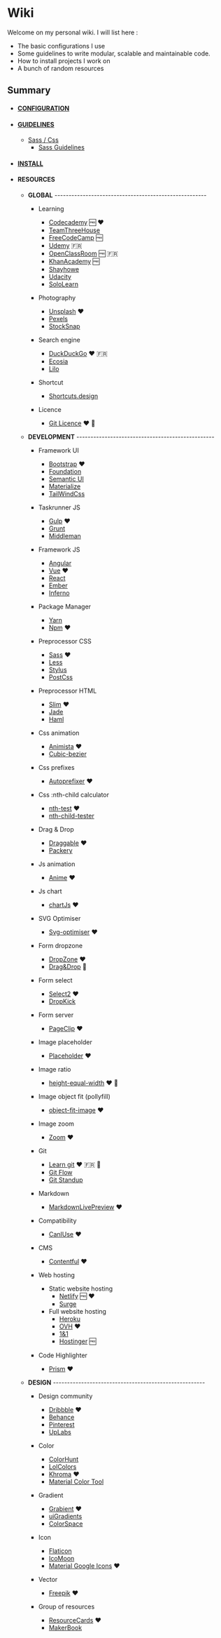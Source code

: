 # Wiki

Welcome on my personal wiki. I will list here :

* The basic configurations I use
* Some guidelines to write modular, scalable and maintainable code.
* How to install projects I work on
* A bunch of random resources

## Summary

* #### [CONFIGURATION](configuration)
* #### [GUIDELINES](guidelines)
  - [Sass / Css](guidelines/sass-css)
    - [Sass Guidelines](guidelines/sass-css/sass-guidelines.md)
* #### [INSTALL](install)
* #### RESOURCES

  * **GLOBAL** ------------------------------------------------------

    - Learning
      - [Codecademy](https://www.codecademy.com/) 🆓 ❤
      - [TeamThreeHouse](https://teamtreehouse.com/)
      - [FreeCodeCamp](https://www.freecodecamp.org/) 🆓
      - [Udemy](https://www.udemy.com/) 🇫🇷
      - [OpenClassRoom](https://openclassrooms.com/) 🆓 🇫🇷
      - [KhanAcademy](https://www.khanacademy.org/) 🆓
      - [Shayhowe](https://learn.shayhowe.com/)
      - [Udacity](https://www.udacity.com/)
      - [SoloLearn](https://www.sololearn.com/)

    - Photography
      - [Unsplash](https://unsplash.com/) ❤
      - [Pexels](https://www.pexels.com/)
      - [StockSnap](https://stocksnap.io/)

    - Search engine
      - [DuckDuckGo](https://duckduckgo.com/) ❤ 🇫🇷
      - [Ecosia](https://www.ecosia.org/)
      - [Lilo](https://www.lilo.org/)

    - Shortcut
      - [Shortcuts.design](http://shortcuts.design/)
    - Licence
      - [Git Licence](https://medium.freecodecamp.org/how-open-source-licenses-work-and-how-to-add-them-to-your-projects-34310c3cf94) ❤ 📖

  * **DEVELOPMENT** -------------------------------------------------

    - Framework UI
      - [Bootstrap](https://v4-alpha.getbootstrap.com/) ❤
      - [Foundation](http://foundation.zurb.com/)
      - [Semantic UI](https://semantic-ui.com/)
      - [Materialize](http://materializecss.com/)
      - [TailWindCss](https://tailwindcss.com/)

    - Taskrunner JS
      - [Gulp](https://gulpjs.com/) ❤
      - [Grunt](https://gruntjs.com/)
      - [Middleman](https://middlemanapp.com/)

    - Framework JS
      - [Angular](https://angular.io/)
      - [Vue](https://vuejs.org/) ❤
      - [React](https://facebook.github.io/react/)
      - [Ember](https://www.emberjs.com/)
      - [Inferno](https://infernojs.org/)

    - Package Manager
      - [Yarn](https://yarnpkg.com/lang/en/)
      - [Npm](https://www.npmjs.com/) ❤

    - Preprocessor CSS
      - [Sass](http://sass-lang.com/) ❤
      - [Less](http://lesscss.org/)
      - [Stylus](http://stylus-lang.com/)
      - [PostCss](http://postcss.org/)

    - Preprocessor HTML
      - [Slim](http://slim-lang.com/) ❤
      - [Jade](http://jade-lang.com/)
      - [Haml](http://haml.info/)

    - Css animation
      - [Animista](http://animista.net/) ❤
      - [Cubic-bezier](http://cubic-bezier.com/)

    - Css prefixes
      - [Autoprefixer](https://github.com/postcss/autoprefixer) ❤

    - Css :nth-child calculator
      - [nth-test](http://www.topdesignagencies.com/nth-test/) ❤
      - [nth-child-tester](https://css-tricks.com/examples/nth-child-tester/)

    - Drag & Drop
      - [Draggable](https://shopify.github.io/draggable/) ❤
      - [Packery](https://packery.metafizzy.co/)

    - Js animation
      - [Anime](http://animejs.com/) ❤

    - Js chart
      - [chartJs](http://www.chartjs.org/) ❤

    - SVG Optimiser
      - [Svg-optimiser](http://petercollingridge.appspot.com/svg-optimiser) ❤

    - Form dropzone
      - [DropZone](http://www.dropzonejs.com/) ❤
      - [Drag&Drop](https://css-tricks.com/drag-and-drop-file-uploading/) 📖

    - Form select
      - [Select2](https://select2.github.io/) ❤
      - [DropKick](http://dropkickjs.com/)

    - Form server
      - [PageClip](https://pageclip.co/) ❤

    - Image placeholder
      - [Placeholder](https://placeholder.com/) ❤

    - Image ratio
      - [height-equal-width](http://www.mademyday.de/css-height-equals-width-with-pure-css.html) ❤ 📖

    - Image object fit (pollyfill)
      - [object-fit-image](https://github.com/bfred-it/object-fit-images) ❤

    - Image zoom
      - [Zoom](https://github.com/fat/zoom.js) ❤

    - Git
      - [Learn git](https://www.miximum.fr/blog/enfin-comprendre-git/) ❤ 🇫🇷 📖
      - [Git Flow](https://danielkummer.github.io/git-flow-cheatsheet/)
      - [Git Standup](https://github.com/kamranahmedse/git-standup)

    - Markdown
      - [MarkdownLivePreview](http://markdownlivepreview.com/) ❤

    - Compatibility
      - [CanIUse](https://caniuse.com/) ❤

    - CMS
      - [Contentful](https://www.contentful.com/) ❤

    - Web hosting
      - Static website hosting
        - [Netlify](https://www.netlify.com/) 🆓 ❤
        - [Surge](https://surge.sh/)
      - Full website hosting
        - [Heroku](https://www.heroku.com/)
        - [OVH](https://www.ovh.com/) ❤
        - [1&1](https://www.1and1.com/)
        - [Hostinger](https://www.hostinger.com/) 🆓

    - Code Highlighter
      - [Prism](http://prismjs.com/) ❤

  * **DESIGN** ------------------------------------------------------

    - Design community
      - [Dribbble](https://dribbble.com/) ❤
      - [Behance](https://www.behance.net/)
      - [Pinterest](https://www.pinterest.fr/)
      - [UpLabs](https://www.uplabs.com/)

    - Color
      - [ColorHunt](http://colorhunt.co/)
      - [LolColors](https://www.webdesignrankings.com/resources/lolcolors/)
      - [Khroma](http://khroma.co/) ❤
      - [Material Color Tool](https://material.io/color/)

    - Gradient
      - [Grabient](https://www.grabient.com/) ❤
      - [uiGradients](https://uigradients.com/)
      - [ColorSpace](https://mycolor.space/gradient)

    - Icon
      - [Flaticon](https://www.flaticon.com/)
      - [IcoMoon](https://icomoon.io/)
      - [Material Google Icons](https://material.io/icons/) ❤

    - Vector
      - [Freepik](http://fr.freepik.com/) ❤

    - Group of resources
      - [ResourceCards](https://resourcecards.com/) ❤
      - [MakerBook](http://makerbook.net/)